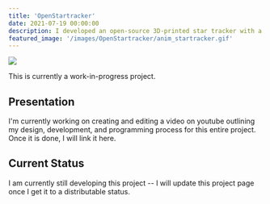 ```yaml
---
title: 'OpenStartracker'
date: 2021-07-19 00:00:00
description: I developed an open-source 3D-printed star tracker with a motorized equatorial mount for full automatic latitude calibration, polaris alignment, & object tracking via onboard computer vision.
featured_image: '/images/OpenStartracker/anim_startracker.gif'
---
```


<div class="centered">
	<img class="disp" src="/images/OpenQuadruped/anim_startracker.gif">
</div>

This is currently a work-in-progress project.

## Presentation
I'm currently working on creating and editing a video on youtube outlining my design, development, and programming process for this entire project. Once it is done, I will link it here.


## Current Status
I am currently still developing this project -- I will update this project page once I get it to a distributable status.